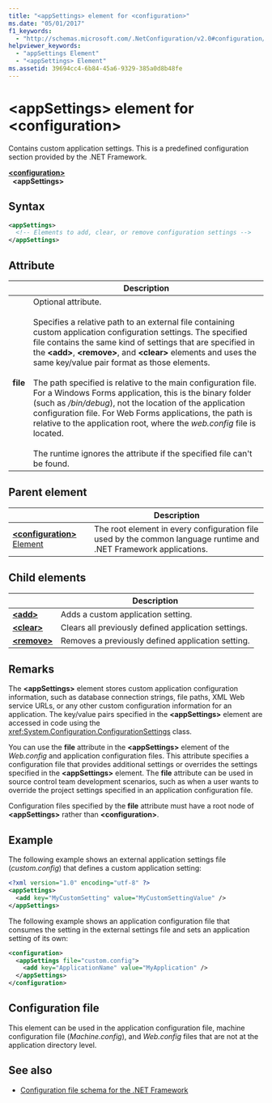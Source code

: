 ```yaml
---
title: "<appSettings> element for <configuration>"
ms.date: "05/01/2017"
f1_keywords:
  - "http://schemas.microsoft.com/.NetConfiguration/v2.0#configuration/appSettings"
helpviewer_keywords:
  - "appSettings Element"
  - "<appSettings> Element"
ms.assetid: 39694cc4-6b84-45a6-9329-385a0d8b48fe
---
```

# \<appSettings> element for \<configuration>

Contains custom application settings. This is a predefined configuration section provided by the .NET Framework.

[**\<configuration>**](../configuration-element.md)\
&nbsp;&nbsp;**\<appSettings>**

## Syntax

```xml
<appSettings>
  <!-- Elements to add, clear, or remove configuration settings -->
</appSettings>
```

## Attribute

|           | Description |
| --------- | ----------- |
| **file**  | Optional attribute.<br><br>Specifies a relative path to an external file containing custom application configuration settings. The specified file contains the same kind of settings that are specified in the **\<add>**, **\<remove>**, and **\<clear>** elements and uses the same key/value pair format as those elements.<br><br>The path specified is relative to the main configuration file. For a Windows Forms application, this is the binary folder (such as */bin/debug*), not the location of the application configuration file. For Web Forms applications, the path is relative to the application root, where the *web.config* file is located.<br><br>The runtime ignores the attribute if the specified file can't be found. |

## Parent element

|     | Description |
| --- | ----------- |
| [**\<configuration>** Element](../configuration-element.md) | The root element in every configuration file used by the common language runtime and .NET Framework applications. |

## Child elements

|     | Description |
| --- | ----------- |
| [**\<add>**](add-element-for-appsettings.md) | Adds a custom application setting. |
| [**\<clear>**](clear-element-for-appsettings.md) | Clears all previously defined application settings. |
| [**\<remove>**](remove-element-for-appsettings.md) | Removes a previously defined application setting. |

## Remarks

The **\<appSettings>** element stores custom application configuration information, such as database connection strings, file paths, XML Web service URLs, or any other custom configuration information for an application. The key/value pairs specified in the **\<appSettings>** element are accessed in code using the <xref:System.Configuration.ConfigurationSettings> class.

You can use the **file** attribute in the **\<appSettings>** element of the *Web.config* and application configuration files. This attribute specifies a configuration file that provides additional settings or overrides the settings specified in the **\<appSettings>** element. The **file** attribute can be used in source control team development scenarios, such as when a user wants to override the project settings specified in an application configuration file.

Configuration files specified by the **file** attribute must have a root node of **\<appSettings>** rather than **\<configuration>**.

## Example

The following example shows an external application settings file (*custom.config*) that defines a custom application setting:

```xml
<?xml version="1.0" encoding="utf-8" ?>
<appSettings>
  <add key="MyCustomSetting" value="MyCustomSettingValue" />
</appSettings>
```

The following example shows an application configuration file that consumes the setting in the external settings file and sets an application setting of its own:

```xml
<configuration>
  <appSettings file="custom.config">
    <add key="ApplicationName" value="MyApplication" />
  </appSettings>
</configuration>
```

## Configuration file

This element can be used in the application configuration file, machine configuration file (*Machine.config*), and *Web.config* files that are not at the application directory level.

## See also

- [Configuration file schema for the .NET Framework](../index.md)
